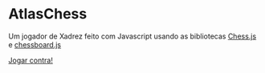 # AtlasChess
Um jogador de Xadrez feito com Javascript usando as bibliotecas [Chess.js](https://github.com/jhlywa/chess.js) e [chessboard.js](https://github.com/oakmac/chessboardjs)

[Jogar contra!](http://www.felipeanibal.com/ptbr/chess)
